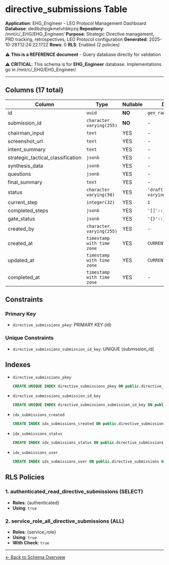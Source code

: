 # directive_submissions Table

**Application**: EHG_Engineer - LEO Protocol Management Dashboard
**Database**: dedlbzhpgkmetvhbkyzq
**Repository**: /mnt/c/_EHG/EHG_Engineer/
**Purpose**: Strategic Directive management, PRD tracking, retrospectives, LEO Protocol configuration
**Generated**: 2025-10-28T12:24:22.172Z
**Rows**: 0
**RLS**: Enabled (2 policies)

⚠️ **This is a REFERENCE document** - Query database directly for validation

⚠️ **CRITICAL**: This schema is for **EHG_Engineer** database. Implementations go in /mnt/c/_EHG/EHG_Engineer/

---

## Columns (17 total)

| Column | Type | Nullable | Default | Description |
|--------|------|----------|---------|-------------|
| id | `uuid` | **NO** | `gen_random_uuid()` | - |
| submission_id | `character varying(255)` | **NO** | - | - |
| chairman_input | `text` | YES | - | - |
| screenshot_url | `text` | YES | - | - |
| intent_summary | `text` | YES | - | - |
| strategic_tactical_classification | `jsonb` | YES | - | - |
| synthesis_data | `jsonb` | YES | - | - |
| questions | `jsonb` | YES | - | - |
| final_summary | `text` | YES | - | - |
| status | `character varying(50)` | YES | `'draft'::character varying` | - |
| current_step | `integer(32)` | YES | `1` | - |
| completed_steps | `jsonb` | YES | `'[]'::jsonb` | - |
| gate_status | `jsonb` | YES | `'{}'::jsonb` | - |
| created_by | `character varying(255)` | YES | - | - |
| created_at | `timestamp with time zone` | YES | `CURRENT_TIMESTAMP` | - |
| updated_at | `timestamp with time zone` | YES | `CURRENT_TIMESTAMP` | - |
| completed_at | `timestamp with time zone` | YES | - | - |

## Constraints

### Primary Key
- `directive_submissions_pkey`: PRIMARY KEY (id)

### Unique Constraints
- `directive_submissions_submission_id_key`: UNIQUE (submission_id)

## Indexes

- `directive_submissions_pkey`
  ```sql
  CREATE UNIQUE INDEX directive_submissions_pkey ON public.directive_submissions USING btree (id)
  ```
- `directive_submissions_submission_id_key`
  ```sql
  CREATE UNIQUE INDEX directive_submissions_submission_id_key ON public.directive_submissions USING btree (submission_id)
  ```
- `idx_submissions_created`
  ```sql
  CREATE INDEX idx_submissions_created ON public.directive_submissions USING btree (created_at DESC)
  ```
- `idx_submissions_status`
  ```sql
  CREATE INDEX idx_submissions_status ON public.directive_submissions USING btree (status)
  ```
- `idx_submissions_user`
  ```sql
  CREATE INDEX idx_submissions_user ON public.directive_submissions USING btree (created_by)
  ```

## RLS Policies

### 1. authenticated_read_directive_submissions (SELECT)

- **Roles**: {authenticated}
- **Using**: `true`

### 2. service_role_all_directive_submissions (ALL)

- **Roles**: {service_role}
- **Using**: `true`
- **With Check**: `true`

---

[← Back to Schema Overview](../database-schema-overview.md)
